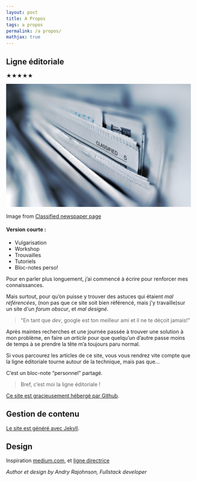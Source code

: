 ```yaml
---
layout: post
title: A Propos
tags: a propos
permalink: /a propos/
mathjax: true
---
```


## Ligne éditoriale
★★★★★

 ![propos](/images/propos.jpeg)
<footer>Image from <a href="https://unsplash.com">Classified newspaper page</a></footer>

#### Version courte :

 * Vulgarisation
 * Workshop
 * Trouvailles
 * Tutoriels
 * Bloc-notes perso!


 Pour en parler plus longuement, j’ai commencé à écrire pour renforcer mes connaissances.

 Mais surtout, pour qu’on puisse y trouver des astuces qui étaient *mal référencées*, (non pas que ce site soit bien référencé, mais j'y travaille)sur un site d'un *forum obscur*, et *mal designé.*

>"En tant que *dev*, google est ton meilleur ami et il ne te déçoit jamais!"

 Après maintes recherches et une journée passée à trouver une solution à mon problème, en faire *un article* pour que quelqu’un d’autre passe moins de temps à se prendre la tête m’a toujours paru normal.

Si vous parcourez les articles de ce site, vous vous rendrez vite compte que la ligne éditoriale tourne autour de la technique, mais pas que...

 C’est un bloc-note “personnel” partagé.

  >Bref, c’est moi la ligne éditoriale !

[Ce site est gracieusement hébergé par Github](https://rajohnson-andry.tk/developper/skills/2019/05/05/Host-any-front-end/).

## Gestion de contenu

[Le site est généré avec Jekyll](https://rajohnson-andry.tk/developper/skills/2019/05/11/pourquoi-Jekyll/).

## Design

Inspiration [medium.com](https://medium.com/), et [ligne directrice](https://rajohnson-andry.tk/technique/2019/06/05/Rules-for-design/)
<footer>
	<cite title="author">Author et design by Andry Rajohnson, Fullstack developer</cite>
</footer>


